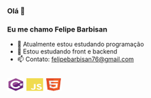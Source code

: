 ### Olá 👋

### Eu me chamo Felipe Barbisan

- 🔭 Atualmente estou estudando programação
- 🌱 Estou estudando front e backend
- 📫 Contato: felipebarbisan76@gmail.com
 ##
 <div style="display: inline_block">
  <img align="center" alt="Rafa-Csharp" height="30" width="40" src="https://raw.githubusercontent.com/devicons/devicon/master/icons/csharp/csharp-original.svg">
  <img align="center" alt="Rafa-Js" height="30" width="40" src="https://raw.githubusercontent.com/devicons/devicon/master/icons/javascript/javascript-plain.svg">
  <img align="center" alt="Rafa-HTML" height="30" width="40" src="https://raw.githubusercontent.com/devicons/devicon/master/icons/html5/html5-original.svg">
 </div>
 
